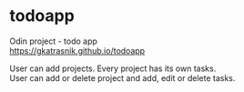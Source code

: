 # todoapp

Odin project - todo app\
https://gkatrasnik.github.io/todoapp

User can add projects. Every project has its own tasks.\
User can add or delete project and add, edit or delete tasks.
